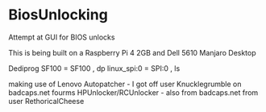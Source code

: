 # BiosUnlocking
Attempt at GUI for BIOS unlocks

This is being built on a Raspberry Pi 4 2GB and Dell 5610 Manjaro Desktop

Dediprog SF100 = SF100 , dp
linux_spi:0 = SPI:0 , ls

making use of Lenovo Autopatcher - I got off user Knucklegrumble on badcaps.net fourms 
              HPUnlocker/RCUnlocker - also from badcaps.net from user RethoricalCheese
